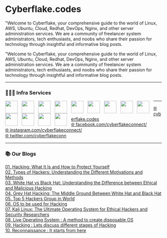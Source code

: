 <h1>Cyberflake.codes</h1>

"Welcome to Cyberflake, your comprehensive guide to the world of Linux, AWS, Ubuntu, Cloud, Redhat, DevOps, Nginx, and other server administration services. We are a community of freelancer system administrators, tech enthusiasts, and noobs who share their passion for technology through insightful and informative blog posts.

"Welcome to Cyberflake, your comprehensive guide to the world of Linux, AWS, Ubuntu, Cloud, Redhat, DevOps, Nginx, and other server administration services. We are a community of freelancer system administrators, tech enthusiasts, and noobs who share their passion for technology through insightful and informative blog posts.

<hr>
<h3>👨🏻‍💻 Infra Services</h3>
<img align="left" width="40px" style="padding-right:10px" src="https://cdn.jsdelivr.net/gh/devicons/devicon/icons/amazonwebservices/amazonwebservices-original.svg" />
<img align="left" width="40px" style="padding-right:10px" src="https://cdn.jsdelivr.net/gh/devicons/devicon/icons/docker/docker-original.svg" />
<img align="left" width="40px" style="padding-right:10px" src="https://cdn.jsdelivr.net/gh/devicons/devicon/icons/kubernetes/kubernetes-plain.svg" />
<img align="left" width="40px" style="padding-right:10px" src="https://cdn.jsdelivr.net/gh/devicons/devicon/icons/linux/linux-original.svg" />
<img align="left" width="40px" style="padding-right:10px" src="https://cdn.jsdelivr.net/gh/devicons/devicon/icons/redhat/redhat-plain.svg" />
<img align="left" width="40px" style="padding-right:10px" src="https://cdn.jsdelivr.net/gh/devicons/devicon/icons/ubuntu/ubuntu-plain.svg" />
<img align="left" width="40px" style="padding-right:10px" src="https://cdn.jsdelivr.net/gh/devicons/devicon/icons/centos/centos-original.svg" />
<img align="left" width="40px" style="padding-right:10px" src="https://cdn.jsdelivr.net/gh/devicons/devicon/icons/tomcat/tomcat-original.svg" />
<img align="left" width="40px" style="padding-right:10px" src="https://cdn.jsdelivr.net/gh/devicons/devicon/icons/nginx/nginx-original.svg" />
<img align="left" width="40px" style="padding-right:10px" src="https://cdn.jsdelivr.net/gh/devicons/devicon/icons/apache/apache-original.svg" />
<img align="left" width="40px" style="padding-right:10px" src="https://cdn.jsdelivr.net/gh/devicons/devicon/icons/html5/html5-original.svg" />
<img align="left" width="40px" style="padding-right:10px" src="https://cdn.jsdelivr.net/gh/devicons/devicon/icons/css3/css3-original.svg" />
<img align="left" width="40px" style="padding-right:10px" src="https://cdn.jsdelivr.net/gh/devicons/devicon/icons/php/php-original.svg" />



<hr> 
 <a target="_blank" href="www.cyberflake.codes">🌐 cyberflake.codes</a><br>
 <a target="_blank" href="https://www.facebook.com/cyberflakeconnect/">🌐 facebook.com/cyberflakeconnect/</a><br>
 <a target="_blank" href="https://www.instagram.com/cyberflakeconnect/">🌐 instagram.com/cyberflakeconnect/</a><br>
 <a target="_blank" href="https://twitter.com/cyberflakeconn">🌐 twitter.com/cyberflakeconn</a><br>
<hr>

<h3>📚 Our Blogs</h3>

<p>
<a target="_blank" href="www.cyberflake.codes">01.	Hacking: What It Is and How to Protect Yourself</a><br>
<a target="_blank" href="www.cyberflake.codes">02.	Types of Hackers: Understanding the Different Motivations and Methods</a><br>
<a target="_blank" href="www.cyberflake.codes">03.	White Hat vs Black Hat: Understanding the Difference between Ethical and Malicious Hacking</a><br>
<a target="_blank" href="www.cyberflake.codes">04.	Grey Hat Hacking: The Middle Ground Between White Hat and Black Hat</a><br>
<a target="_blank" href="www.cyberflake.codes">05.	Top 5 Hackers Group in World</a><br>
<a target="_blank" href="www.cyberflake.codes">06.	OS to be used for Hacking</a><br>
<a target="_blank" href="www.cyberflake.codes">07.	Kali Linux: The Ultimate Operating System for Ethical Hackers and Security Researchers</a><br>
<a target="_blank" href="www.cyberflake.codes">08.	Live Operating System : A method to create disposable OS</a><br>
<a target="_blank" href="www.cyberflake.codes">09.	Hacking : Lets discuss different stages of Hacking</a><br>
<a target="_blank" href="www.cyberflake.codes">10.	Reconnaissance : It starts from here</a><br>
</p>
          
